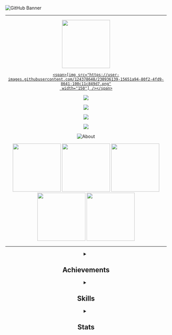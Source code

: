 <!-- Banner -->
 
![GitHub Banner](https://user-images.githubusercontent.com/124378648/230798080-4f13aaa4-2d6c-4018-aa9d-8e08424eb6c6.gif)

---

<!-- Icons section -->
<div align="center">
 
   <span><a href="mailto:l.coldridge@googlemail.com?
    subject=subject text">
    <img src="https://user-images.githubusercontent.com/124378648/230936618-6bfd2d0f-b312-4638-9271-a6ee1730f072.png"
         width="150" /></span>
   
    <span>[img src="https://user-images.githubusercontent.com/124378648/230936139-15651a94-80f2-4fd9-8641-100c11c849d7.png"
     width="150"] /></span>
    
  
    
    
   <span>[<img src="https://user-images.githubusercontent.com/124378648/230801176-ca2ff105-c6ad-4caa-8c34-f06819d6d637.png">](https://www.google.co.uk/maps/place/Northampton/@52.2397844,-0.8803981,12z/data=!3m1!4b1!4m6!3m5!1s0x487704236e4aa273:0xcdf495d0d9e86209!8m2!3d52.237065!4d-0.8944421!16zL20vMGgzMF8)</span>
    
   <span>[<img src="https://user-images.githubusercontent.com/124378648/230803952-27e23431-4971-489a-9920-6bb79ef2f4fe.png">](https://www.linkedin.com/in/lucy-coldridge)</span>
    
   <span>[<img src="https://user-images.githubusercontent.com/124378648/230806273-7b9805f2-d790-4722-aaaf-b65de5303a2d.png">](https://github.com/LColdridge/LColdridge/blob/main/Lucy%20Coldridge%20CV%20PDF.pdf)</span>
    
   <span>[<img src="https://user-images.githubusercontent.com/124378648/230806519-9e3ad8a0-fffc-4611-8b08-1acc5154a106.png">](https://github.com/LColdridge/Dashboards_Gallery/blob/main/README.md)</span>
    
   <span> ![About](https://user-images.githubusercontent.com/124378648/230807934-d5ea14b3-ff7b-402c-8ae3-da635717c567.png)</span>
 </dev>
 
<img src="https://user-images.githubusercontent.com/124378648/230936139-15651a94-80f2-4fd9-8641-100c11c849d7.png"
     width="150" />
<img src="https://user-images.githubusercontent.com/124378648/230935137-2eea28b0-cd25-46d6-bd29-e4ece5cb9fcf.png"
     width="150" />
<img src="https://user-images.githubusercontent.com/124378648/230934513-95bf6d63-7008-48b0-950d-581e4287faaa.png"
     width="150" />
<img src="https://user-images.githubusercontent.com/124378648/230933516-7a54bbe6-b36f-4562-9664-8aa55c46e48b.png"
     width="150" />
 <img src="https://user-images.githubusercontent.com/124378648/230932782-9f576ce0-8a63-4c34-9022-7a5ca357b444.png"
     width="150" />


--- 
 
 <!-- Dropdowns -->
 
 <details> 
  <summary><h2>Achievements</h2></summary>
  
  **`Current Enrollment: Intermediate Python (30% complete)`**
  
  <img src="https://user-images.githubusercontent.com/124378648/230813133-c637fead-901d-441d-934f-776971616d3f.png"
       width="500" />
  <img src="https://user-images.githubusercontent.com/124378648/230813152-0c62d3a6-f202-4ff3-bae8-f0d66494ed2a.png"
       width="500" />
  <img src="https://user-images.githubusercontent.com/124378648/230813170-a6eeb49f-ffcf-477f-9d93-4f5d4fecf059.png"
       width="500" />
 </details>  
  <details>
   <summary><h2>Skills</h2></summary>
   
   Technical Skills  | Soft Skills
------------- | -------------
Word, Excel, Outlook, PowerPoint, OneDrive, Teams, Skype, GitHub, Power BI, Tableau  | Ability to work independently or as a team
Collecting, compiling, and cleaning data | Problem solving, logical and critical thinking
Identifying, analysing, and interpreting data, trends, and patterns | Quick and willing to learn
Producing clear and concise data visualisations | High level of accuracy and detail
Basics of Python, SQL and R | Strong written and verbal communication
 </details>
<details>
<summary><h2>Stats</h2></summary>
 
 ![](https://github-readme-stats.vercel.app/api?username=LColdridge&theme=midnight-purple&hide_border=false&include_all_commits=false&count_private=false)<br/>
 
 </details>





  




